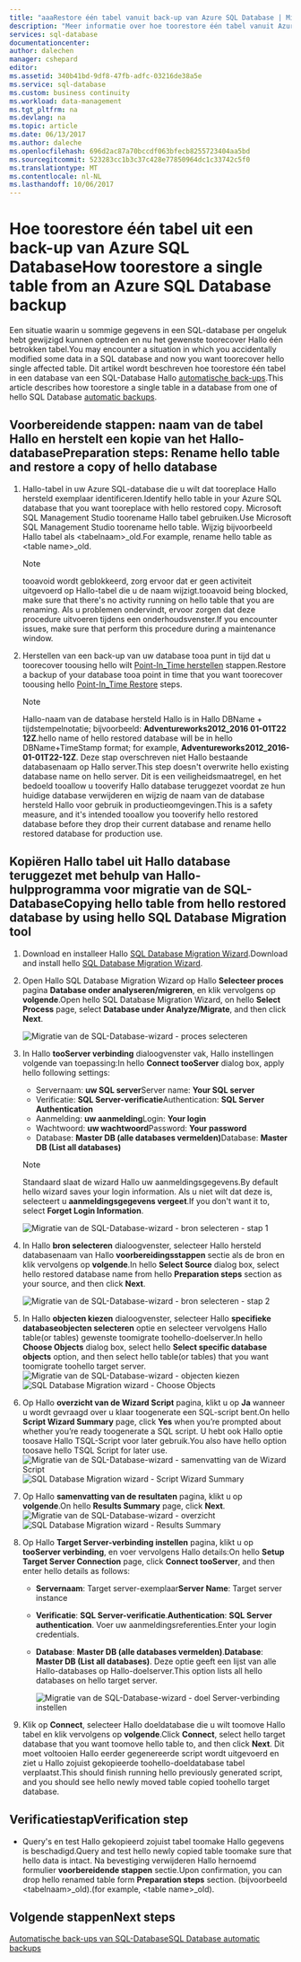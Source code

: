 ```yaml
---
title: "aaaRestore één tabel vanuit back-up van Azure SQL Database | Microsoft Docs"
description: "Meer informatie over hoe toorestore één tabel vanuit Azure SQL Database back-up."
services: sql-database
documentationcenter: 
author: dalechen
manager: cshepard
editor: 
ms.assetid: 340b41bd-9df8-47fb-adfc-03216de38a5e
ms.service: sql-database
ms.custom: business continuity
ms.workload: data-management
ms.tgt_pltfrm: na
ms.devlang: na
ms.topic: article
ms.date: 06/13/2017
ms.author: daleche
ms.openlocfilehash: 696d2ac87a70bccdf063bfecb8255723404aa5bd
ms.sourcegitcommit: 523283cc1b3c37c428e77850964dc1c33742c5f0
ms.translationtype: MT
ms.contentlocale: nl-NL
ms.lasthandoff: 10/06/2017
---
```

# <a name="how-toorestore-a-single-table-from-an-azure-sql-database-backup"></a><span data-ttu-id="c376b-103">Hoe toorestore één tabel uit een back-up van Azure SQL Database</span><span class="sxs-lookup"><span data-stu-id="c376b-103">How toorestore a single table from an Azure SQL Database backup</span></span>
<span data-ttu-id="c376b-104">Een situatie waarin u sommige gegevens in een SQL-database per ongeluk hebt gewijzigd kunnen optreden en nu het gewenste toorecover Hallo één betrokken tabel.</span><span class="sxs-lookup"><span data-stu-id="c376b-104">You may encounter a situation in which you accidentally modified some data in a SQL database and now you want toorecover hello single affected table.</span></span> <span data-ttu-id="c376b-105">Dit artikel wordt beschreven hoe toorestore één tabel in een database van een SQL-Database Hallo [automatische back-ups](sql-database-automated-backups.md).</span><span class="sxs-lookup"><span data-stu-id="c376b-105">This article describes how toorestore a single table in a database from one of hello SQL Database [automatic backups](sql-database-automated-backups.md).</span></span>

## <a name="preparation-steps-rename-hello-table-and-restore-a-copy-of-hello-database"></a><span data-ttu-id="c376b-106">Voorbereidende stappen: naam van de tabel Hallo en herstelt een kopie van het Hallo-database</span><span class="sxs-lookup"><span data-stu-id="c376b-106">Preparation steps: Rename hello table and restore a copy of hello database</span></span>
1. <span data-ttu-id="c376b-107">Hallo-tabel in uw Azure SQL-database die u wilt dat tooreplace Hallo hersteld exemplaar identificeren.</span><span class="sxs-lookup"><span data-stu-id="c376b-107">Identify hello table in your Azure SQL database that you want tooreplace with hello restored copy.</span></span> <span data-ttu-id="c376b-108">Microsoft SQL Management Studio toorename Hallo tabel gebruiken.</span><span class="sxs-lookup"><span data-stu-id="c376b-108">Use Microsoft SQL Management Studio toorename hello table.</span></span> <span data-ttu-id="c376b-109">Wijzig bijvoorbeeld Hallo tabel als &lt;tabelnaam&gt;_old.</span><span class="sxs-lookup"><span data-stu-id="c376b-109">For example, rename hello table as &lt;table name&gt;_old.</span></span>
   
   > [!NOTE]
   > <span data-ttu-id="c376b-110">tooavoid wordt geblokkeerd, zorg ervoor dat er geen activiteit uitgevoerd op Hallo-tabel die u de naam wijzigt.</span><span class="sxs-lookup"><span data-stu-id="c376b-110">tooavoid being blocked, make sure that there's no activity running on hello table that you are renaming.</span></span> <span data-ttu-id="c376b-111">Als u problemen ondervindt, ervoor zorgen dat deze procedure uitvoeren tijdens een onderhoudsvenster.</span><span class="sxs-lookup"><span data-stu-id="c376b-111">If you encounter issues, make sure that perform this procedure during a maintenance window.</span></span>
   >

2. <span data-ttu-id="c376b-112">Herstellen van een back-up van uw database tooa punt in tijd dat u toorecover toousing hello wilt [Point-In_Time herstellen](sql-database-recovery-using-backups.md#point-in-time-restore) stappen.</span><span class="sxs-lookup"><span data-stu-id="c376b-112">Restore a backup of your database tooa point in time that you want toorecover toousing hello [Point-In_Time Restore](sql-database-recovery-using-backups.md#point-in-time-restore) steps.</span></span>
   
   > [!NOTE]
   > <span data-ttu-id="c376b-113">Hallo-naam van de database hersteld Hallo is in Hallo DBName + tijdstempelnotatie; bijvoorbeeld: **Adventureworks2012_2016 01-01T22 12Z**.</span><span class="sxs-lookup"><span data-stu-id="c376b-113">hello name of hello restored database will be in hello DBName+TimeStamp format; for example, **Adventureworks2012_2016-01-01T22-12Z**.</span></span> <span data-ttu-id="c376b-114">Deze stap overschreven niet Hallo bestaande databasenaam op Hallo server.</span><span class="sxs-lookup"><span data-stu-id="c376b-114">This step doesn't overwrite hello existing database name on hello server.</span></span> <span data-ttu-id="c376b-115">Dit is een veiligheidsmaatregel, en het bedoeld tooallow u tooverify Hallo database teruggezet voordat ze hun huidige database verwijderen en wijzig de naam van de database hersteld Hallo voor gebruik in productieomgevingen.</span><span class="sxs-lookup"><span data-stu-id="c376b-115">This is a safety measure, and it's intended tooallow you tooverify hello restored database before they drop their current database and rename hello restored database for production use.</span></span>
   
## <a name="copying-hello-table-from-hello-restored-database-by-using-hello-sql-database-migration-tool"></a><span data-ttu-id="c376b-116">Kopiëren Hallo tabel uit Hallo database teruggezet met behulp van Hallo-hulpprogramma voor migratie van de SQL-Database</span><span class="sxs-lookup"><span data-stu-id="c376b-116">Copying hello table from hello restored database by using hello SQL Database Migration tool</span></span>

1. <span data-ttu-id="c376b-117">Download en installeer Hallo [SQL Database Migration Wizard](https://sqlazuremw.codeplex.com).</span><span class="sxs-lookup"><span data-stu-id="c376b-117">Download and install hello [SQL Database Migration Wizard](https://sqlazuremw.codeplex.com).</span></span>
2. <span data-ttu-id="c376b-118">Open Hallo SQL Database Migration Wizard op Hallo **Selecteer proces** pagina **Database onder analyseren/migreren**, en klik vervolgens op **volgende**.</span><span class="sxs-lookup"><span data-stu-id="c376b-118">Open hello SQL Database Migration Wizard, on hello **Select Process** page, select **Database under Analyze/Migrate**, and then click **Next**.</span></span>

   ![Migratie van de SQL-Database-wizard - proces selecteren](./media/sql-database-cloud-migrate-restore-single-table-azure-backup/1.png)

3. <span data-ttu-id="c376b-120">In Hallo **tooServer verbinding** dialoogvenster vak, Hallo instellingen volgende van toepassing:</span><span class="sxs-lookup"><span data-stu-id="c376b-120">In hello **Connect tooServer** dialog box, apply hello following settings:</span></span>

   * <span data-ttu-id="c376b-121">Servernaam: **uw SQL server**</span><span class="sxs-lookup"><span data-stu-id="c376b-121">Server name: **Your SQL server**</span></span>
   * <span data-ttu-id="c376b-122">Verificatie: **SQL Server-verificatie**</span><span class="sxs-lookup"><span data-stu-id="c376b-122">Authentication: **SQL Server Authentication**</span></span>
   * <span data-ttu-id="c376b-123">Aanmelding: **uw aanmelding**</span><span class="sxs-lookup"><span data-stu-id="c376b-123">Login: **Your login**</span></span>
   * <span data-ttu-id="c376b-124">Wachtwoord: **uw wachtwoord**</span><span class="sxs-lookup"><span data-stu-id="c376b-124">Password: **Your password**</span></span>
   * <span data-ttu-id="c376b-125">Database: **Master DB (alle databases vermelden)**</span><span class="sxs-lookup"><span data-stu-id="c376b-125">Database: **Master DB (List all databases)**</span></span>
   
   > [!NOTE]
   > <span data-ttu-id="c376b-126">Standaard slaat de wizard Hallo uw aanmeldingsgegevens.</span><span class="sxs-lookup"><span data-stu-id="c376b-126">By default hello wizard saves your login information.</span></span> <span data-ttu-id="c376b-127">Als u niet wilt dat deze is, selecteert u **aanmeldingsgegevens vergeet**.</span><span class="sxs-lookup"><span data-stu-id="c376b-127">If you don't want it to, select **Forget Login Information**.</span></span>
   >
   
     ![Migratie van de SQL-Database-wizard - bron selecteren - stap 1](./media/sql-database-cloud-migrate-restore-single-table-azure-backup/2.png)
4. <span data-ttu-id="c376b-129">In Hallo **bron selecteren** dialoogvenster, selecteer Hallo hersteld databasenaam van Hallo **voorbereidingsstappen** sectie als de bron en klik vervolgens op **volgende**.</span><span class="sxs-lookup"><span data-stu-id="c376b-129">In hello **Select Source** dialog box, select hello restored database name from hello **Preparation steps** section as your source, and then click **Next**.</span></span>
   
    ![Migratie van de SQL-Database-wizard - bron selecteren - stap 2](./media/sql-database-cloud-migrate-restore-single-table-azure-backup/3.png)
5. <span data-ttu-id="c376b-131">In Hallo **objecten kiezen** dialoogvenster, selecteer Hallo **specifieke databaseobjecten selecteren** optie en selecteer vervolgens Hallo table(or tables) gewenste toomigrate toohello-doelserver.</span><span class="sxs-lookup"><span data-stu-id="c376b-131">In hello **Choose Objects** dialog box, select hello **Select specific database objects** option, and then select hello table(or tables) that you want toomigrate toohello target server.</span></span>
   <span data-ttu-id="c376b-132">![Migratie van de SQL-Database-wizard - objecten kiezen](./media/sql-database-cloud-migrate-restore-single-table-azure-backup/4.png)</span><span class="sxs-lookup"><span data-stu-id="c376b-132">![SQL Database Migration wizard - Choose Objects](./media/sql-database-cloud-migrate-restore-single-table-azure-backup/4.png)</span></span>
6. <span data-ttu-id="c376b-133">Op Hallo **overzicht van de Wizard Script** pagina, klikt u op **Ja** wanneer u wordt gevraagd over u klaar toogenerate een SQL-script bent.</span><span class="sxs-lookup"><span data-stu-id="c376b-133">On hello **Script Wizard Summary** page, click **Yes** when you’re prompted about whether you’re ready toogenerate a SQL script.</span></span> <span data-ttu-id="c376b-134">U hebt ook Hallo optie toosave Hallo TSQL-Script voor later gebruik.</span><span class="sxs-lookup"><span data-stu-id="c376b-134">You also have hello option toosave hello TSQL Script for later use.</span></span>
   <span data-ttu-id="c376b-135">![Migratie van de SQL-Database-wizard - samenvatting van de Wizard Script](./media/sql-database-cloud-migrate-restore-single-table-azure-backup/5.png)</span><span class="sxs-lookup"><span data-stu-id="c376b-135">![SQL Database Migration wizard - Script Wizard Summary](./media/sql-database-cloud-migrate-restore-single-table-azure-backup/5.png)</span></span>
7. <span data-ttu-id="c376b-136">Op Hallo **samenvatting van de resultaten** pagina, klikt u op **volgende**.</span><span class="sxs-lookup"><span data-stu-id="c376b-136">On hello **Results Summary** page, click **Next**.</span></span>
   <span data-ttu-id="c376b-137">![Migratie van de SQL-Database-wizard - overzicht](./media/sql-database-cloud-migrate-restore-single-table-azure-backup/6.png)</span><span class="sxs-lookup"><span data-stu-id="c376b-137">![SQL Database Migration wizard - Results Summary](./media/sql-database-cloud-migrate-restore-single-table-azure-backup/6.png)</span></span>
8. <span data-ttu-id="c376b-138">Op Hallo **Target Server-verbinding instellen** pagina, klikt u op **tooServer verbinding**, en voer vervolgens Hallo details:</span><span class="sxs-lookup"><span data-stu-id="c376b-138">On hello **Setup Target Server Connection** page, click **Connect tooServer**, and then enter hello details as follows:</span></span>
   
   * <span data-ttu-id="c376b-139">**Servernaam**: Target server-exemplaar</span><span class="sxs-lookup"><span data-stu-id="c376b-139">**Server Name**: Target server instance</span></span>
   * <span data-ttu-id="c376b-140">**Verificatie**: **SQL Server-verificatie**.</span><span class="sxs-lookup"><span data-stu-id="c376b-140">**Authentication**: **SQL Server authentication**.</span></span> <span data-ttu-id="c376b-141">Voer uw aanmeldingsreferenties.</span><span class="sxs-lookup"><span data-stu-id="c376b-141">Enter your login credentials.</span></span>
   * <span data-ttu-id="c376b-142">**Database**: **Master DB (alle databases vermelden)**.</span><span class="sxs-lookup"><span data-stu-id="c376b-142">**Database**: **Master DB (List all databases)**.</span></span> <span data-ttu-id="c376b-143">Deze optie geeft een lijst van alle Hallo-databases op Hallo-doelserver.</span><span class="sxs-lookup"><span data-stu-id="c376b-143">This option lists all hello databases on hello target server.</span></span>
     
     ![Migratie van de SQL-Database-wizard - doel Server-verbinding instellen](./media/sql-database-cloud-migrate-restore-single-table-azure-backup/7.png)
9. <span data-ttu-id="c376b-145">Klik op **Connect**, selecteer Hallo doeldatabase die u wilt toomove Hallo tabel en klik vervolgens op **volgende**.</span><span class="sxs-lookup"><span data-stu-id="c376b-145">Click **Connect**, select hello target database that you want toomove hello table to, and then click **Next**.</span></span> <span data-ttu-id="c376b-146">Dit moet voltooien Hallo eerder gegenereerde script wordt uitgevoerd en ziet u Hallo zojuist gekopieerde toohello-doeldatabase tabel verplaatst.</span><span class="sxs-lookup"><span data-stu-id="c376b-146">This should finish running hello previously generated script, and you should see hello newly moved table copied toohello target database.</span></span>

## <a name="verification-step"></a><span data-ttu-id="c376b-147">Verificatiestap</span><span class="sxs-lookup"><span data-stu-id="c376b-147">Verification step</span></span>

- <span data-ttu-id="c376b-148">Query's en test Hallo gekopieerd zojuist tabel toomake Hallo gegevens is beschadigd.</span><span class="sxs-lookup"><span data-stu-id="c376b-148">Query and test hello newly copied table toomake sure that hello data is intact.</span></span> <span data-ttu-id="c376b-149">Na bevestiging verwijderen Hallo hernoemd formulier **voorbereidende stappen** sectie.</span><span class="sxs-lookup"><span data-stu-id="c376b-149">Upon confirmation, you can drop hello renamed table form **Preparation steps** section.</span></span> <span data-ttu-id="c376b-150">(bijvoorbeeld &lt;tabelnaam&gt;_old).</span><span class="sxs-lookup"><span data-stu-id="c376b-150">(for example, &lt;table name&gt;_old).</span></span>

## <a name="next-steps"></a><span data-ttu-id="c376b-151">Volgende stappen</span><span class="sxs-lookup"><span data-stu-id="c376b-151">Next steps</span></span>
[<span data-ttu-id="c376b-152">Automatische back-ups van SQL-Database</span><span class="sxs-lookup"><span data-stu-id="c376b-152">SQL Database automatic backups</span></span>](sql-database-automated-backups.md)

